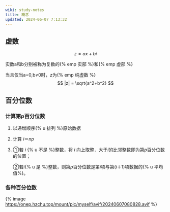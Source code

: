 ```yaml
---
wiki: study-notes
title: 概念
updated: 2024-06-07 7:13:32
---
```


## 虚数

$$
z = ax+bi
$$

实数a和b分别被称为复数的{% emp 实部 %}和{% emp 虚部 %}

当且仅当a=0,b≠0时，$z$为{% emp 纯虚数 %}
$$
|z| = \sqrt{a^2+b^2}
$$

## 百分位数

### 计算第*p*百分位数

1. 以递增顺序{% u 排列 %}原始数据

2. 计算 $i＝np%$

3. ①若 $i$ {% u 不是 %}整数，将 $i$ 向上取整．大于$i$的比邻整数即为第$p$百分位数的位置；

   ②若$i${% u 是 %}整数，则第$p$百分位数是第$i$项与第$(i＋1)$项数据的{% u 平均值%}。

### 各种百分位数

{% image https://onep.hzchu.top/mount/pic/myself/avif/20240607080828.avif %}


